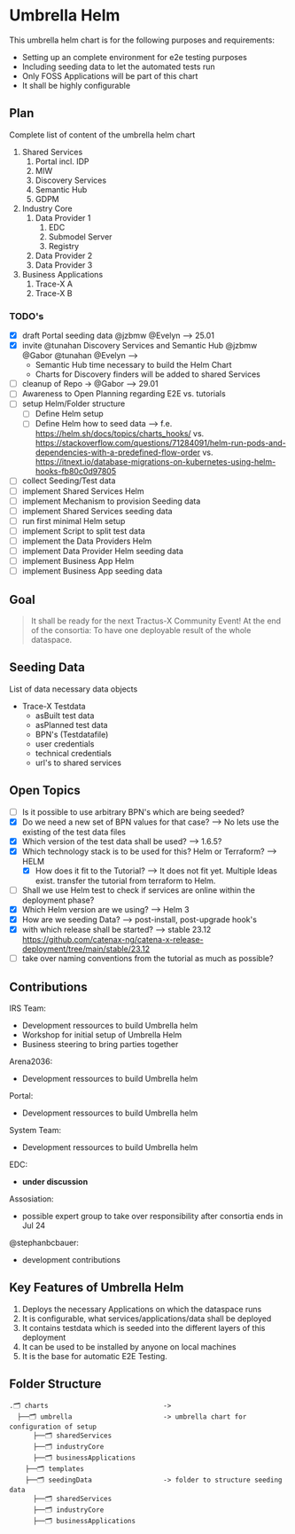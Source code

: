 # Umbrella Helm

This umbrella helm chart is for the following purposes and requirements:

* Setting up an complete environment for e2e testing purposes
* Including seeding data to let the automated tests run
* Only FOSS Applications will be part of this chart
* It shall be highly configurable

## Plan

Complete list of content of the umbrella helm chart

1. Shared Services
   1. Portal incl. IDP
   2. MIW
   3. Discovery Services
   4. Semantic Hub
   5. GDPM
2. Industry Core
   1. Data Provider 1
      1. EDC
      2. Submodel Server
      3. Registry
   2. Data Provider 2
   3. Data Provider 3
3. Business Applications
   1. Trace-X A
   2. Trace-X B

### TODO's

* [x] draft Portal seeding data @jzbmw @Evelyn --> 25.01
* [x] invite @tunahan Discovery Services and Semantic Hub @jzbmw @Gabor @tunahan @Evelyn --> 
  * Semantic Hub time necessary to build the Helm Chart
  * Charts for Discovery finders will be added to shared Services
* [ ] cleanup of Repo -> @Gabor --> 29.01
* [ ] Awareness to Open Planning regarding E2E vs. tutorials
* [ ] setup Helm/Folder structure
  * [ ] Define Helm setup
  * [ ] Define Helm how to seed data --> f.e. <https://helm.sh/docs/topics/charts_hooks/> vs. <https://stackoverflow.com/questions/71284091/helm-run-pods-and-dependencies-with-a-predefined-flow-order> vs. <https://itnext.io/database-migrations-on-kubernetes-using-helm-hooks-fb80c0d97805>
* [ ] collect Seeding/Test data
* [ ] implement Shared Services Helm
* [ ] implement Mechanism to provision Seeding data
* [ ] implement Shared Services seeding data
* [ ] run first minimal Helm setup
* [ ] implement Script to split test data
* [ ] implement the Data Providers Helm
* [ ] implement Data Provider Helm seeding data
* [ ] implement Business App Helm
* [ ] implement Business App seeding data

## Goal

> It shall be ready for the next Tractus-X Community Event!
> At the end of the consortia: To have one deployable result of the whole dataspace.

## Seeding Data

List of data necessary data objects

* Trace-X Testdata
  * asBuilt test data
  * asPlanned test data
  * BPN's (Testdatafile)
  * user credentials
  * technical credentials
  * url's to shared services

## Open Topics

* [ ] Is it possible to use arbitrary BPN's which are being seeded?
* [x] Do we need a new set of BPN values for that case? --> No lets use the existing of the test data files
* [x] Which version of the test data shall be used? --> 1.6.5?
* [x] Which technology stack is to be used for this? Helm or Terraform? --> HELM
  * [x] How does it fit to the Tutorial? --> It does not fit yet. Multiple Ideas exist. transfer the tutorial from terraform to Helm.
* [ ] Shall we use Helm test to check if services are online within the deployment phase?
* [x] Which Helm version are we using? --> Helm 3
* [x] How are we seeding Data? --> post-install, post-upgrade hook's
* [x] with which release shall be started? --> stable 23.12 <https://github.com/catenax-ng/catena-x-release-deployment/tree/main/stable/23.12>
* [ ] take over naming conventions from the tutorial as much as possible?

## Contributions

IRS Team:

* Development ressources to build Umbrella helm
* Workshop for initial setup of Umbrella Helm
* Business steering to bring parties together

Arena2036:

* Development ressources to build Umbrella helm

Portal:

* Development ressources to build Umbrella helm

System Team:

* Development ressources to build Umbrella helm

EDC:

* **under discussion**

Assosiation:

* possible expert group to take over responsibility after consortia ends in Jul 24

@stephanbcbauer:

* development contributions

## Key Features of Umbrella Helm

1. Deploys the necessary Applications on which the dataspace runs
2. It is configurable, what services/applications/data shall be deployed
3. It contains testdata which is seeded into the different layers of this deployment
4. It can be used to be installed by anyone on local machines
5. It is the base for automatic E2E Testing.

## Folder Structure

```text
.🗂 charts                             -> 
  ├──🗂 umbrella                       -> umbrella chart for configuration of setup 
      ├──🗂 sharedServices
      ├──🗂 industryCore
      ├──🗂 businessApplications 
    ├──🗂 templates
    ├──🗂 seedingData                  -> folder to structure seeding data
      ├──🗂 sharedServices
      ├──🗂 industryCore 
      ├──🗂 businessApplications 
```

